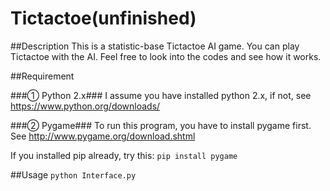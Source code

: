 # Tictactoe(unfinished)

##Description
This is a statistic-base Tictactoe AI game. You can play Tictactoe with the AI. Feel free to look into the codes and see how it works.


##Requirement

###① Python 2.x###
I assume you have installed python 2.x, if not, see https://www.python.org/downloads/

###② Pygame###
To run this program, you have to install pygame first. See http://www.pygame.org/download.shtml

If you installed pip already, try this: ```pip install pygame```

##Usage
```python Interface.py```
